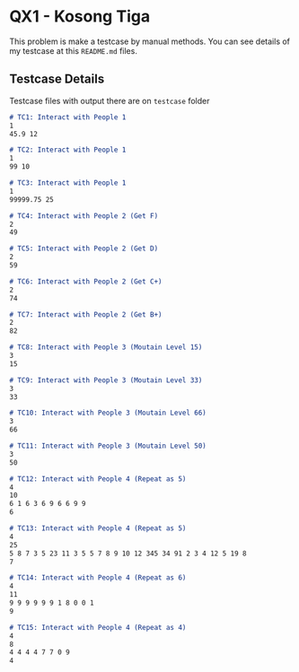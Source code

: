 # QX1 - Kosong Tiga
This problem is make a testcase by manual methods. You can see details of my testcase at this `README.md` files.

## Testcase Details
Testcase files with output there are on `testcase` folder
```md
# TC1: Interact with People 1
1
45.9 12

# TC2: Interact with People 1
1
99 10

# TC3: Interact with People 1
1
99999.75 25

# TC4: Interact with People 2 (Get F)
2
49

# TC5: Interact with People 2 (Get D)
2
59

# TC6: Interact with People 2 (Get C+)
2
74

# TC7: Interact with People 2 (Get B+)
2
82

# TC8: Interact with People 3 (Moutain Level 15)
3
15

# TC9: Interact with People 3 (Moutain Level 33)
3
33

# TC10: Interact with People 3 (Moutain Level 66)
3
66

# TC11: Interact with People 3 (Moutain Level 50)
3
50

# TC12: Interact with People 4 (Repeat as 5)
4
10
6 1 6 3 6 9 6 6 9 9
6

# TC13: Interact with People 4 (Repeat as 5)
4
25
5 8 7 3 5 23 11 3 5 5 7 8 9 10 12 345 34 91 2 3 4 12 5 19 8
7

# TC14: Interact with People 4 (Repeat as 6)
4
11
9 9 9 9 9 9 1 8 0 0 1
9

# TC15: Interact with People 4 (Repeat as 4)
4
8
4 4 4 4 7 7 0 9
4
```